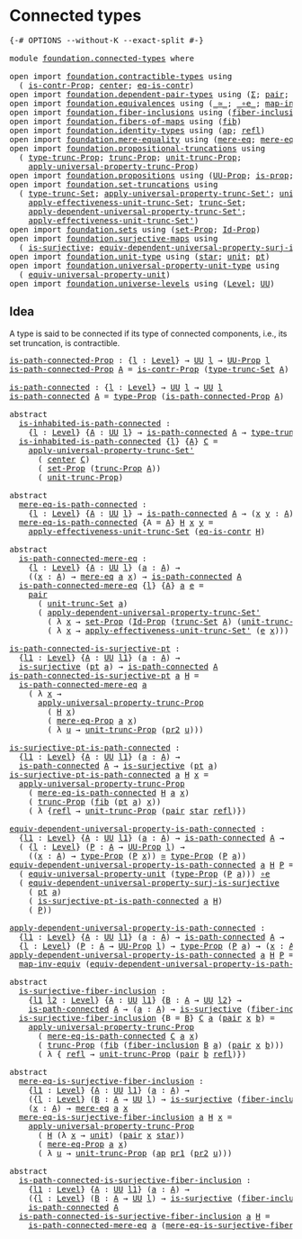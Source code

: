 # Connected types

<pre class="Agda"><a id="28" class="Symbol">{-#</a> <a id="32" class="Keyword">OPTIONS</a> <a id="40" class="Pragma">--without-K</a> <a id="52" class="Pragma">--exact-split</a> <a id="66" class="Symbol">#-}</a>

<a id="71" class="Keyword">module</a> <a id="78" href="foundation.connected-types.html" class="Module">foundation.connected-types</a> <a id="105" class="Keyword">where</a>

<a id="112" class="Keyword">open</a> <a id="117" class="Keyword">import</a> <a id="124" href="foundation.contractible-types.html" class="Module">foundation.contractible-types</a> <a id="154" class="Keyword">using</a>
  <a id="162" class="Symbol">(</a> <a id="164" href="foundation.contractible-types.html#1246" class="Function">is-contr-Prop</a><a id="177" class="Symbol">;</a> <a id="179" href="foundation-core.contractible-types.html#1085" class="Function">center</a><a id="185" class="Symbol">;</a> <a id="187" href="foundation-core.contractible-types.html#1299" class="Function">eq-is-contr</a><a id="198" class="Symbol">)</a>
<a id="200" class="Keyword">open</a> <a id="205" class="Keyword">import</a> <a id="212" href="foundation.dependent-pair-types.html" class="Module">foundation.dependent-pair-types</a> <a id="244" class="Keyword">using</a> <a id="250" class="Symbol">(</a><a id="251" href="foundation-core.dependent-pair-types.html#502" class="Record">Σ</a><a id="252" class="Symbol">;</a> <a id="254" href="foundation-core.dependent-pair-types.html#575" class="InductiveConstructor">pair</a><a id="258" class="Symbol">;</a> <a id="260" href="foundation-core.dependent-pair-types.html#592" class="Field">pr1</a><a id="263" class="Symbol">;</a> <a id="265" href="foundation-core.dependent-pair-types.html#604" class="Field">pr2</a><a id="268" class="Symbol">)</a>
<a id="270" class="Keyword">open</a> <a id="275" class="Keyword">import</a> <a id="282" href="foundation.equivalences.html" class="Module">foundation.equivalences</a> <a id="306" class="Keyword">using</a> <a id="312" class="Symbol">(</a><a id="313" href="foundation-core.equivalences.html#1607" class="Function Operator">_≃_</a><a id="316" class="Symbol">;</a> <a id="318" href="foundation-core.equivalences.html#7855" class="Function Operator">_∘e_</a><a id="322" class="Symbol">;</a> <a id="324" href="foundation-core.equivalences.html#5022" class="Function">map-inv-equiv</a><a id="337" class="Symbol">)</a>
<a id="339" class="Keyword">open</a> <a id="344" class="Keyword">import</a> <a id="351" href="foundation.fiber-inclusions.html" class="Module">foundation.fiber-inclusions</a> <a id="379" class="Keyword">using</a> <a id="385" class="Symbol">(</a><a id="386" href="foundation.fiber-inclusions.html#2100" class="Function">fiber-inclusion</a><a id="401" class="Symbol">)</a>
<a id="403" class="Keyword">open</a> <a id="408" class="Keyword">import</a> <a id="415" href="foundation.fibers-of-maps.html" class="Module">foundation.fibers-of-maps</a> <a id="441" class="Keyword">using</a> <a id="447" class="Symbol">(</a><a id="448" href="foundation-core.fibers-of-maps.html#928" class="Function">fib</a><a id="451" class="Symbol">)</a>
<a id="453" class="Keyword">open</a> <a id="458" class="Keyword">import</a> <a id="465" href="foundation.identity-types.html" class="Module">foundation.identity-types</a> <a id="491" class="Keyword">using</a> <a id="497" class="Symbol">(</a><a id="498" href="foundation-core.identity-types.html#4017" class="Function">ap</a><a id="500" class="Symbol">;</a> <a id="502" href="foundation-core.identity-types.html#1807" class="InductiveConstructor">refl</a><a id="506" class="Symbol">)</a>
<a id="508" class="Keyword">open</a> <a id="513" class="Keyword">import</a> <a id="520" href="foundation.mere-equality.html" class="Module">foundation.mere-equality</a> <a id="545" class="Keyword">using</a> <a id="551" class="Symbol">(</a><a id="552" href="foundation.mere-equality.html#1100" class="Function">mere-eq</a><a id="559" class="Symbol">;</a> <a id="561" href="foundation.mere-equality.html#1000" class="Function">mere-eq-Prop</a><a id="573" class="Symbol">)</a>
<a id="575" class="Keyword">open</a> <a id="580" class="Keyword">import</a> <a id="587" href="foundation.propositional-truncations.html" class="Module">foundation.propositional-truncations</a> <a id="624" class="Keyword">using</a>
  <a id="632" class="Symbol">(</a> <a id="634" href="foundation.propositional-truncations.html#2012" class="Function">type-trunc-Prop</a><a id="649" class="Symbol">;</a> <a id="651" href="foundation.propositional-truncations.html#2510" class="Function">trunc-Prop</a><a id="661" class="Symbol">;</a> <a id="663" href="foundation.propositional-truncations.html#2096" class="Function">unit-trunc-Prop</a><a id="678" class="Symbol">;</a>
    <a id="684" href="foundation.propositional-truncations.html#5581" class="Function">apply-universal-property-trunc-Prop</a><a id="719" class="Symbol">)</a>
<a id="721" class="Keyword">open</a> <a id="726" class="Keyword">import</a> <a id="733" href="foundation.propositions.html" class="Module">foundation.propositions</a> <a id="757" class="Keyword">using</a> <a id="763" class="Symbol">(</a><a id="764" href="foundation-core.propositions.html#1380" class="Function">UU-Prop</a><a id="771" class="Symbol">;</a> <a id="773" href="foundation-core.propositions.html#1295" class="Function">is-prop</a><a id="780" class="Symbol">;</a> <a id="782" href="foundation-core.propositions.html#1482" class="Function">type-Prop</a><a id="791" class="Symbol">)</a>
<a id="793" class="Keyword">open</a> <a id="798" class="Keyword">import</a> <a id="805" href="foundation.set-truncations.html" class="Module">foundation.set-truncations</a> <a id="832" class="Keyword">using</a>
  <a id="840" class="Symbol">(</a> <a id="842" href="foundation.set-truncations.html#3498" class="Postulate">type-trunc-Set</a><a id="856" class="Symbol">;</a> <a id="858" href="foundation.set-truncations.html#8250" class="Function">apply-universal-property-trunc-Set&#39;</a><a id="893" class="Symbol">;</a> <a id="895" href="foundation.set-truncations.html#3762" class="Postulate">unit-trunc-Set</a><a id="909" class="Symbol">;</a>
    <a id="915" href="foundation.set-truncations.html#11367" class="Function">apply-effectiveness-unit-trunc-Set</a><a id="949" class="Symbol">;</a> <a id="951" href="foundation.set-truncations.html#3630" class="Function">trunc-Set</a><a id="960" class="Symbol">;</a>
    <a id="966" href="foundation.set-truncations.html#6207" class="Function">apply-dependent-universal-property-trunc-Set&#39;</a><a id="1011" class="Symbol">;</a>
    <a id="1017" href="foundation.set-truncations.html#11621" class="Function">apply-effectiveness-unit-trunc-Set&#39;</a><a id="1052" class="Symbol">)</a>
<a id="1054" class="Keyword">open</a> <a id="1059" class="Keyword">import</a> <a id="1066" href="foundation.sets.html" class="Module">foundation.sets</a> <a id="1082" class="Keyword">using</a> <a id="1088" class="Symbol">(</a><a id="1089" href="foundation-core.sets.html#3062" class="Function">set-Prop</a><a id="1097" class="Symbol">;</a> <a id="1099" href="foundation-core.sets.html#1407" class="Function">Id-Prop</a><a id="1106" class="Symbol">)</a>
<a id="1108" class="Keyword">open</a> <a id="1113" class="Keyword">import</a> <a id="1120" href="foundation.surjective-maps.html" class="Module">foundation.surjective-maps</a> <a id="1147" class="Keyword">using</a>
  <a id="1155" class="Symbol">(</a> <a id="1157" href="foundation.surjective-maps.html#1905" class="Function">is-surjective</a><a id="1170" class="Symbol">;</a> <a id="1172" href="foundation.surjective-maps.html#4745" class="Function">equiv-dependent-universal-property-surj-is-surjective</a><a id="1225" class="Symbol">)</a>
<a id="1227" class="Keyword">open</a> <a id="1232" class="Keyword">import</a> <a id="1239" href="foundation.unit-type.html" class="Module">foundation.unit-type</a> <a id="1260" class="Keyword">using</a> <a id="1266" class="Symbol">(</a><a id="1267" href="foundation.unit-type.html#1099" class="InductiveConstructor">star</a><a id="1271" class="Symbol">;</a> <a id="1273" href="foundation.unit-type.html#1075" class="Datatype">unit</a><a id="1277" class="Symbol">;</a> <a id="1279" href="foundation.unit-type.html#1589" class="Function">pt</a><a id="1281" class="Symbol">)</a>
<a id="1283" class="Keyword">open</a> <a id="1288" class="Keyword">import</a> <a id="1295" href="foundation.universal-property-unit-type.html" class="Module">foundation.universal-property-unit-type</a> <a id="1335" class="Keyword">using</a>
  <a id="1343" class="Symbol">(</a> <a id="1345" href="foundation.universal-property-unit-type.html#2087" class="Function">equiv-universal-property-unit</a><a id="1374" class="Symbol">)</a>
<a id="1376" class="Keyword">open</a> <a id="1381" class="Keyword">import</a> <a id="1388" href="foundation.universe-levels.html" class="Module">foundation.universe-levels</a> <a id="1415" class="Keyword">using</a> <a id="1421" class="Symbol">(</a><a id="1422" href="Agda.Primitive.html#597" class="Postulate">Level</a><a id="1427" class="Symbol">;</a> <a id="1429" href="foundation-core.universe-levels.html#222" class="Primitive">UU</a><a id="1431" class="Symbol">)</a>
</pre>
## Idea

A type is said to be connected if its type of connected components, i.e., its set truncation, is contractible.

<pre class="Agda"><a id="is-path-connected-Prop"></a><a id="1567" href="foundation.connected-types.html#1567" class="Function">is-path-connected-Prop</a> <a id="1590" class="Symbol">:</a> <a id="1592" class="Symbol">{</a><a id="1593" href="foundation.connected-types.html#1593" class="Bound">l</a> <a id="1595" class="Symbol">:</a> <a id="1597" href="Agda.Primitive.html#597" class="Postulate">Level</a><a id="1602" class="Symbol">}</a> <a id="1604" class="Symbol">→</a> <a id="1606" href="foundation-core.universe-levels.html#222" class="Primitive">UU</a> <a id="1609" href="foundation.connected-types.html#1593" class="Bound">l</a> <a id="1611" class="Symbol">→</a> <a id="1613" href="foundation-core.propositions.html#1380" class="Function">UU-Prop</a> <a id="1621" href="foundation.connected-types.html#1593" class="Bound">l</a>
<a id="1623" href="foundation.connected-types.html#1567" class="Function">is-path-connected-Prop</a> <a id="1646" href="foundation.connected-types.html#1646" class="Bound">A</a> <a id="1648" class="Symbol">=</a> <a id="1650" href="foundation.contractible-types.html#1246" class="Function">is-contr-Prop</a> <a id="1664" class="Symbol">(</a><a id="1665" href="foundation.set-truncations.html#3498" class="Postulate">type-trunc-Set</a> <a id="1680" href="foundation.connected-types.html#1646" class="Bound">A</a><a id="1681" class="Symbol">)</a>

<a id="is-path-connected"></a><a id="1684" href="foundation.connected-types.html#1684" class="Function">is-path-connected</a> <a id="1702" class="Symbol">:</a> <a id="1704" class="Symbol">{</a><a id="1705" href="foundation.connected-types.html#1705" class="Bound">l</a> <a id="1707" class="Symbol">:</a> <a id="1709" href="Agda.Primitive.html#597" class="Postulate">Level</a><a id="1714" class="Symbol">}</a> <a id="1716" class="Symbol">→</a> <a id="1718" href="foundation-core.universe-levels.html#222" class="Primitive">UU</a> <a id="1721" href="foundation.connected-types.html#1705" class="Bound">l</a> <a id="1723" class="Symbol">→</a> <a id="1725" href="foundation-core.universe-levels.html#222" class="Primitive">UU</a> <a id="1728" href="foundation.connected-types.html#1705" class="Bound">l</a>
<a id="1730" href="foundation.connected-types.html#1684" class="Function">is-path-connected</a> <a id="1748" href="foundation.connected-types.html#1748" class="Bound">A</a> <a id="1750" class="Symbol">=</a> <a id="1752" href="foundation-core.propositions.html#1482" class="Function">type-Prop</a> <a id="1762" class="Symbol">(</a><a id="1763" href="foundation.connected-types.html#1567" class="Function">is-path-connected-Prop</a> <a id="1786" href="foundation.connected-types.html#1748" class="Bound">A</a><a id="1787" class="Symbol">)</a>

<a id="1790" class="Keyword">abstract</a>
  <a id="is-inhabited-is-path-connected"></a><a id="1801" href="foundation.connected-types.html#1801" class="Function">is-inhabited-is-path-connected</a> <a id="1832" class="Symbol">:</a>
    <a id="1838" class="Symbol">{</a><a id="1839" href="foundation.connected-types.html#1839" class="Bound">l</a> <a id="1841" class="Symbol">:</a> <a id="1843" href="Agda.Primitive.html#597" class="Postulate">Level</a><a id="1848" class="Symbol">}</a> <a id="1850" class="Symbol">{</a><a id="1851" href="foundation.connected-types.html#1851" class="Bound">A</a> <a id="1853" class="Symbol">:</a> <a id="1855" href="foundation-core.universe-levels.html#222" class="Primitive">UU</a> <a id="1858" href="foundation.connected-types.html#1839" class="Bound">l</a><a id="1859" class="Symbol">}</a> <a id="1861" class="Symbol">→</a> <a id="1863" href="foundation.connected-types.html#1684" class="Function">is-path-connected</a> <a id="1881" href="foundation.connected-types.html#1851" class="Bound">A</a> <a id="1883" class="Symbol">→</a> <a id="1885" href="foundation.propositional-truncations.html#2012" class="Function">type-trunc-Prop</a> <a id="1901" href="foundation.connected-types.html#1851" class="Bound">A</a>
  <a id="1905" href="foundation.connected-types.html#1801" class="Function">is-inhabited-is-path-connected</a> <a id="1936" class="Symbol">{</a><a id="1937" href="foundation.connected-types.html#1937" class="Bound">l</a><a id="1938" class="Symbol">}</a> <a id="1940" class="Symbol">{</a><a id="1941" href="foundation.connected-types.html#1941" class="Bound">A</a><a id="1942" class="Symbol">}</a> <a id="1944" href="foundation.connected-types.html#1944" class="Bound">C</a> <a id="1946" class="Symbol">=</a>
    <a id="1952" href="foundation.set-truncations.html#8250" class="Function">apply-universal-property-trunc-Set&#39;</a>
      <a id="1994" class="Symbol">(</a> <a id="1996" href="foundation-core.contractible-types.html#1085" class="Function">center</a> <a id="2003" href="foundation.connected-types.html#1944" class="Bound">C</a><a id="2004" class="Symbol">)</a>
      <a id="2012" class="Symbol">(</a> <a id="2014" href="foundation-core.sets.html#3062" class="Function">set-Prop</a> <a id="2023" class="Symbol">(</a><a id="2024" href="foundation.propositional-truncations.html#2510" class="Function">trunc-Prop</a> <a id="2035" href="foundation.connected-types.html#1941" class="Bound">A</a><a id="2036" class="Symbol">))</a>
      <a id="2045" class="Symbol">(</a> <a id="2047" href="foundation.propositional-truncations.html#2096" class="Function">unit-trunc-Prop</a><a id="2062" class="Symbol">)</a>

<a id="2065" class="Keyword">abstract</a>
  <a id="mere-eq-is-path-connected"></a><a id="2076" href="foundation.connected-types.html#2076" class="Function">mere-eq-is-path-connected</a> <a id="2102" class="Symbol">:</a>
    <a id="2108" class="Symbol">{</a><a id="2109" href="foundation.connected-types.html#2109" class="Bound">l</a> <a id="2111" class="Symbol">:</a> <a id="2113" href="Agda.Primitive.html#597" class="Postulate">Level</a><a id="2118" class="Symbol">}</a> <a id="2120" class="Symbol">{</a><a id="2121" href="foundation.connected-types.html#2121" class="Bound">A</a> <a id="2123" class="Symbol">:</a> <a id="2125" href="foundation-core.universe-levels.html#222" class="Primitive">UU</a> <a id="2128" href="foundation.connected-types.html#2109" class="Bound">l</a><a id="2129" class="Symbol">}</a> <a id="2131" class="Symbol">→</a> <a id="2133" href="foundation.connected-types.html#1684" class="Function">is-path-connected</a> <a id="2151" href="foundation.connected-types.html#2121" class="Bound">A</a> <a id="2153" class="Symbol">→</a> <a id="2155" class="Symbol">(</a><a id="2156" href="foundation.connected-types.html#2156" class="Bound">x</a> <a id="2158" href="foundation.connected-types.html#2158" class="Bound">y</a> <a id="2160" class="Symbol">:</a> <a id="2162" href="foundation.connected-types.html#2121" class="Bound">A</a><a id="2163" class="Symbol">)</a> <a id="2165" class="Symbol">→</a> <a id="2167" href="foundation.mere-equality.html#1100" class="Function">mere-eq</a> <a id="2175" href="foundation.connected-types.html#2156" class="Bound">x</a> <a id="2177" href="foundation.connected-types.html#2158" class="Bound">y</a>
  <a id="2181" href="foundation.connected-types.html#2076" class="Function">mere-eq-is-path-connected</a> <a id="2207" class="Symbol">{</a><a id="2208" class="Argument">A</a> <a id="2210" class="Symbol">=</a> <a id="2212" href="foundation.connected-types.html#2212" class="Bound">A</a><a id="2213" class="Symbol">}</a> <a id="2215" href="foundation.connected-types.html#2215" class="Bound">H</a> <a id="2217" href="foundation.connected-types.html#2217" class="Bound">x</a> <a id="2219" href="foundation.connected-types.html#2219" class="Bound">y</a> <a id="2221" class="Symbol">=</a>
    <a id="2227" href="foundation.set-truncations.html#11367" class="Function">apply-effectiveness-unit-trunc-Set</a> <a id="2262" class="Symbol">(</a><a id="2263" href="foundation-core.contractible-types.html#1299" class="Function">eq-is-contr</a> <a id="2275" href="foundation.connected-types.html#2215" class="Bound">H</a><a id="2276" class="Symbol">)</a>

<a id="2279" class="Keyword">abstract</a>
  <a id="is-path-connected-mere-eq"></a><a id="2290" href="foundation.connected-types.html#2290" class="Function">is-path-connected-mere-eq</a> <a id="2316" class="Symbol">:</a>
    <a id="2322" class="Symbol">{</a><a id="2323" href="foundation.connected-types.html#2323" class="Bound">l</a> <a id="2325" class="Symbol">:</a> <a id="2327" href="Agda.Primitive.html#597" class="Postulate">Level</a><a id="2332" class="Symbol">}</a> <a id="2334" class="Symbol">{</a><a id="2335" href="foundation.connected-types.html#2335" class="Bound">A</a> <a id="2337" class="Symbol">:</a> <a id="2339" href="foundation-core.universe-levels.html#222" class="Primitive">UU</a> <a id="2342" href="foundation.connected-types.html#2323" class="Bound">l</a><a id="2343" class="Symbol">}</a> <a id="2345" class="Symbol">(</a><a id="2346" href="foundation.connected-types.html#2346" class="Bound">a</a> <a id="2348" class="Symbol">:</a> <a id="2350" href="foundation.connected-types.html#2335" class="Bound">A</a><a id="2351" class="Symbol">)</a> <a id="2353" class="Symbol">→</a>
    <a id="2359" class="Symbol">((</a><a id="2361" href="foundation.connected-types.html#2361" class="Bound">x</a> <a id="2363" class="Symbol">:</a> <a id="2365" href="foundation.connected-types.html#2335" class="Bound">A</a><a id="2366" class="Symbol">)</a> <a id="2368" class="Symbol">→</a> <a id="2370" href="foundation.mere-equality.html#1100" class="Function">mere-eq</a> <a id="2378" href="foundation.connected-types.html#2346" class="Bound">a</a> <a id="2380" href="foundation.connected-types.html#2361" class="Bound">x</a><a id="2381" class="Symbol">)</a> <a id="2383" class="Symbol">→</a> <a id="2385" href="foundation.connected-types.html#1684" class="Function">is-path-connected</a> <a id="2403" href="foundation.connected-types.html#2335" class="Bound">A</a>
  <a id="2407" href="foundation.connected-types.html#2290" class="Function">is-path-connected-mere-eq</a> <a id="2433" class="Symbol">{</a><a id="2434" href="foundation.connected-types.html#2434" class="Bound">l</a><a id="2435" class="Symbol">}</a> <a id="2437" class="Symbol">{</a><a id="2438" href="foundation.connected-types.html#2438" class="Bound">A</a><a id="2439" class="Symbol">}</a> <a id="2441" href="foundation.connected-types.html#2441" class="Bound">a</a> <a id="2443" href="foundation.connected-types.html#2443" class="Bound">e</a> <a id="2445" class="Symbol">=</a>
    <a id="2451" href="foundation-core.dependent-pair-types.html#575" class="InductiveConstructor">pair</a>
      <a id="2462" class="Symbol">(</a> <a id="2464" href="foundation.set-truncations.html#3762" class="Postulate">unit-trunc-Set</a> <a id="2479" href="foundation.connected-types.html#2441" class="Bound">a</a><a id="2480" class="Symbol">)</a>
      <a id="2488" class="Symbol">(</a> <a id="2490" href="foundation.set-truncations.html#6207" class="Function">apply-dependent-universal-property-trunc-Set&#39;</a>
        <a id="2544" class="Symbol">(</a> <a id="2546" class="Symbol">λ</a> <a id="2548" href="foundation.connected-types.html#2548" class="Bound">x</a> <a id="2550" class="Symbol">→</a> <a id="2552" href="foundation-core.sets.html#3062" class="Function">set-Prop</a> <a id="2561" class="Symbol">(</a><a id="2562" href="foundation-core.sets.html#1407" class="Function">Id-Prop</a> <a id="2570" class="Symbol">(</a><a id="2571" href="foundation.set-truncations.html#3630" class="Function">trunc-Set</a> <a id="2581" href="foundation.connected-types.html#2438" class="Bound">A</a><a id="2582" class="Symbol">)</a> <a id="2584" class="Symbol">(</a><a id="2585" href="foundation.set-truncations.html#3762" class="Postulate">unit-trunc-Set</a> <a id="2600" href="foundation.connected-types.html#2441" class="Bound">a</a><a id="2601" class="Symbol">)</a> <a id="2603" href="foundation.connected-types.html#2548" class="Bound">x</a><a id="2604" class="Symbol">))</a>
        <a id="2615" class="Symbol">(</a> <a id="2617" class="Symbol">λ</a> <a id="2619" href="foundation.connected-types.html#2619" class="Bound">x</a> <a id="2621" class="Symbol">→</a> <a id="2623" href="foundation.set-truncations.html#11621" class="Function">apply-effectiveness-unit-trunc-Set&#39;</a> <a id="2659" class="Symbol">(</a><a id="2660" href="foundation.connected-types.html#2443" class="Bound">e</a> <a id="2662" href="foundation.connected-types.html#2619" class="Bound">x</a><a id="2663" class="Symbol">)))</a>

<a id="is-path-connected-is-surjective-pt"></a><a id="2668" href="foundation.connected-types.html#2668" class="Function">is-path-connected-is-surjective-pt</a> <a id="2703" class="Symbol">:</a>
  <a id="2707" class="Symbol">{</a><a id="2708" href="foundation.connected-types.html#2708" class="Bound">l1</a> <a id="2711" class="Symbol">:</a> <a id="2713" href="Agda.Primitive.html#597" class="Postulate">Level</a><a id="2718" class="Symbol">}</a> <a id="2720" class="Symbol">{</a><a id="2721" href="foundation.connected-types.html#2721" class="Bound">A</a> <a id="2723" class="Symbol">:</a> <a id="2725" href="foundation-core.universe-levels.html#222" class="Primitive">UU</a> <a id="2728" href="foundation.connected-types.html#2708" class="Bound">l1</a><a id="2730" class="Symbol">}</a> <a id="2732" class="Symbol">(</a><a id="2733" href="foundation.connected-types.html#2733" class="Bound">a</a> <a id="2735" class="Symbol">:</a> <a id="2737" href="foundation.connected-types.html#2721" class="Bound">A</a><a id="2738" class="Symbol">)</a> <a id="2740" class="Symbol">→</a>
  <a id="2744" href="foundation.surjective-maps.html#1905" class="Function">is-surjective</a> <a id="2758" class="Symbol">(</a><a id="2759" href="foundation.unit-type.html#1589" class="Function">pt</a> <a id="2762" href="foundation.connected-types.html#2733" class="Bound">a</a><a id="2763" class="Symbol">)</a> <a id="2765" class="Symbol">→</a> <a id="2767" href="foundation.connected-types.html#1684" class="Function">is-path-connected</a> <a id="2785" href="foundation.connected-types.html#2721" class="Bound">A</a>
<a id="2787" href="foundation.connected-types.html#2668" class="Function">is-path-connected-is-surjective-pt</a> <a id="2822" href="foundation.connected-types.html#2822" class="Bound">a</a> <a id="2824" href="foundation.connected-types.html#2824" class="Bound">H</a> <a id="2826" class="Symbol">=</a>
  <a id="2830" href="foundation.connected-types.html#2290" class="Function">is-path-connected-mere-eq</a> <a id="2856" href="foundation.connected-types.html#2822" class="Bound">a</a>
    <a id="2862" class="Symbol">(</a> <a id="2864" class="Symbol">λ</a> <a id="2866" href="foundation.connected-types.html#2866" class="Bound">x</a> <a id="2868" class="Symbol">→</a>
      <a id="2876" href="foundation.propositional-truncations.html#5581" class="Function">apply-universal-property-trunc-Prop</a>
        <a id="2920" class="Symbol">(</a> <a id="2922" href="foundation.connected-types.html#2824" class="Bound">H</a> <a id="2924" href="foundation.connected-types.html#2866" class="Bound">x</a><a id="2925" class="Symbol">)</a>
        <a id="2935" class="Symbol">(</a> <a id="2937" href="foundation.mere-equality.html#1000" class="Function">mere-eq-Prop</a> <a id="2950" href="foundation.connected-types.html#2822" class="Bound">a</a> <a id="2952" href="foundation.connected-types.html#2866" class="Bound">x</a><a id="2953" class="Symbol">)</a>
        <a id="2963" class="Symbol">(</a> <a id="2965" class="Symbol">λ</a> <a id="2967" href="foundation.connected-types.html#2967" class="Bound">u</a> <a id="2969" class="Symbol">→</a> <a id="2971" href="foundation.propositional-truncations.html#2096" class="Function">unit-trunc-Prop</a> <a id="2987" class="Symbol">(</a><a id="2988" href="foundation-core.dependent-pair-types.html#604" class="Field">pr2</a> <a id="2992" href="foundation.connected-types.html#2967" class="Bound">u</a><a id="2993" class="Symbol">)))</a>

<a id="is-surjective-pt-is-path-connected"></a><a id="2998" href="foundation.connected-types.html#2998" class="Function">is-surjective-pt-is-path-connected</a> <a id="3033" class="Symbol">:</a>
  <a id="3037" class="Symbol">{</a><a id="3038" href="foundation.connected-types.html#3038" class="Bound">l1</a> <a id="3041" class="Symbol">:</a> <a id="3043" href="Agda.Primitive.html#597" class="Postulate">Level</a><a id="3048" class="Symbol">}</a> <a id="3050" class="Symbol">{</a><a id="3051" href="foundation.connected-types.html#3051" class="Bound">A</a> <a id="3053" class="Symbol">:</a> <a id="3055" href="foundation-core.universe-levels.html#222" class="Primitive">UU</a> <a id="3058" href="foundation.connected-types.html#3038" class="Bound">l1</a><a id="3060" class="Symbol">}</a> <a id="3062" class="Symbol">(</a><a id="3063" href="foundation.connected-types.html#3063" class="Bound">a</a> <a id="3065" class="Symbol">:</a> <a id="3067" href="foundation.connected-types.html#3051" class="Bound">A</a><a id="3068" class="Symbol">)</a> <a id="3070" class="Symbol">→</a>
  <a id="3074" href="foundation.connected-types.html#1684" class="Function">is-path-connected</a> <a id="3092" href="foundation.connected-types.html#3051" class="Bound">A</a> <a id="3094" class="Symbol">→</a> <a id="3096" href="foundation.surjective-maps.html#1905" class="Function">is-surjective</a> <a id="3110" class="Symbol">(</a><a id="3111" href="foundation.unit-type.html#1589" class="Function">pt</a> <a id="3114" href="foundation.connected-types.html#3063" class="Bound">a</a><a id="3115" class="Symbol">)</a>
<a id="3117" href="foundation.connected-types.html#2998" class="Function">is-surjective-pt-is-path-connected</a> <a id="3152" href="foundation.connected-types.html#3152" class="Bound">a</a> <a id="3154" href="foundation.connected-types.html#3154" class="Bound">H</a> <a id="3156" href="foundation.connected-types.html#3156" class="Bound">x</a> <a id="3158" class="Symbol">=</a>
  <a id="3162" href="foundation.propositional-truncations.html#5581" class="Function">apply-universal-property-trunc-Prop</a>
    <a id="3202" class="Symbol">(</a> <a id="3204" href="foundation.connected-types.html#2076" class="Function">mere-eq-is-path-connected</a> <a id="3230" href="foundation.connected-types.html#3154" class="Bound">H</a> <a id="3232" href="foundation.connected-types.html#3152" class="Bound">a</a> <a id="3234" href="foundation.connected-types.html#3156" class="Bound">x</a><a id="3235" class="Symbol">)</a>
    <a id="3241" class="Symbol">(</a> <a id="3243" href="foundation.propositional-truncations.html#2510" class="Function">trunc-Prop</a> <a id="3254" class="Symbol">(</a><a id="3255" href="foundation-core.fibers-of-maps.html#928" class="Function">fib</a> <a id="3259" class="Symbol">(</a><a id="3260" href="foundation.unit-type.html#1589" class="Function">pt</a> <a id="3263" href="foundation.connected-types.html#3152" class="Bound">a</a><a id="3264" class="Symbol">)</a> <a id="3266" href="foundation.connected-types.html#3156" class="Bound">x</a><a id="3267" class="Symbol">))</a>
    <a id="3274" class="Symbol">(</a> <a id="3276" class="Symbol">λ</a> <a id="3278" class="Symbol">{</a><a id="3279" href="foundation-core.identity-types.html#1807" class="InductiveConstructor">refl</a> <a id="3284" class="Symbol">→</a> <a id="3286" href="foundation.propositional-truncations.html#2096" class="Function">unit-trunc-Prop</a> <a id="3302" class="Symbol">(</a><a id="3303" href="foundation-core.dependent-pair-types.html#575" class="InductiveConstructor">pair</a> <a id="3308" href="foundation.unit-type.html#1099" class="InductiveConstructor">star</a> <a id="3313" href="foundation-core.identity-types.html#1807" class="InductiveConstructor">refl</a><a id="3317" class="Symbol">)})</a>

<a id="equiv-dependent-universal-property-is-path-connected"></a><a id="3322" href="foundation.connected-types.html#3322" class="Function">equiv-dependent-universal-property-is-path-connected</a> <a id="3375" class="Symbol">:</a>
  <a id="3379" class="Symbol">{</a><a id="3380" href="foundation.connected-types.html#3380" class="Bound">l1</a> <a id="3383" class="Symbol">:</a> <a id="3385" href="Agda.Primitive.html#597" class="Postulate">Level</a><a id="3390" class="Symbol">}</a> <a id="3392" class="Symbol">{</a><a id="3393" href="foundation.connected-types.html#3393" class="Bound">A</a> <a id="3395" class="Symbol">:</a> <a id="3397" href="foundation-core.universe-levels.html#222" class="Primitive">UU</a> <a id="3400" href="foundation.connected-types.html#3380" class="Bound">l1</a><a id="3402" class="Symbol">}</a> <a id="3404" class="Symbol">(</a><a id="3405" href="foundation.connected-types.html#3405" class="Bound">a</a> <a id="3407" class="Symbol">:</a> <a id="3409" href="foundation.connected-types.html#3393" class="Bound">A</a><a id="3410" class="Symbol">)</a> <a id="3412" class="Symbol">→</a> <a id="3414" href="foundation.connected-types.html#1684" class="Function">is-path-connected</a> <a id="3432" href="foundation.connected-types.html#3393" class="Bound">A</a> <a id="3434" class="Symbol">→</a>
  <a id="3438" class="Symbol">(</a> <a id="3440" class="Symbol">{</a><a id="3441" href="foundation.connected-types.html#3441" class="Bound">l</a> <a id="3443" class="Symbol">:</a> <a id="3445" href="Agda.Primitive.html#597" class="Postulate">Level</a><a id="3450" class="Symbol">}</a> <a id="3452" class="Symbol">(</a><a id="3453" href="foundation.connected-types.html#3453" class="Bound">P</a> <a id="3455" class="Symbol">:</a> <a id="3457" href="foundation.connected-types.html#3393" class="Bound">A</a> <a id="3459" class="Symbol">→</a> <a id="3461" href="foundation-core.propositions.html#1380" class="Function">UU-Prop</a> <a id="3469" href="foundation.connected-types.html#3441" class="Bound">l</a><a id="3470" class="Symbol">)</a> <a id="3472" class="Symbol">→</a>
    <a id="3478" class="Symbol">((</a><a id="3480" href="foundation.connected-types.html#3480" class="Bound">x</a> <a id="3482" class="Symbol">:</a> <a id="3484" href="foundation.connected-types.html#3393" class="Bound">A</a><a id="3485" class="Symbol">)</a> <a id="3487" class="Symbol">→</a> <a id="3489" href="foundation-core.propositions.html#1482" class="Function">type-Prop</a> <a id="3499" class="Symbol">(</a><a id="3500" href="foundation.connected-types.html#3453" class="Bound">P</a> <a id="3502" href="foundation.connected-types.html#3480" class="Bound">x</a><a id="3503" class="Symbol">))</a> <a id="3506" href="foundation-core.equivalences.html#1607" class="Function Operator">≃</a> <a id="3508" href="foundation-core.propositions.html#1482" class="Function">type-Prop</a> <a id="3518" class="Symbol">(</a><a id="3519" href="foundation.connected-types.html#3453" class="Bound">P</a> <a id="3521" href="foundation.connected-types.html#3405" class="Bound">a</a><a id="3522" class="Symbol">))</a>
<a id="3525" href="foundation.connected-types.html#3322" class="Function">equiv-dependent-universal-property-is-path-connected</a> <a id="3578" href="foundation.connected-types.html#3578" class="Bound">a</a> <a id="3580" href="foundation.connected-types.html#3580" class="Bound">H</a> <a id="3582" href="foundation.connected-types.html#3582" class="Bound">P</a> <a id="3584" class="Symbol">=</a>
  <a id="3588" class="Symbol">(</a> <a id="3590" href="foundation.universal-property-unit-type.html#2087" class="Function">equiv-universal-property-unit</a> <a id="3620" class="Symbol">(</a><a id="3621" href="foundation-core.propositions.html#1482" class="Function">type-Prop</a> <a id="3631" class="Symbol">(</a><a id="3632" href="foundation.connected-types.html#3582" class="Bound">P</a> <a id="3634" href="foundation.connected-types.html#3578" class="Bound">a</a><a id="3635" class="Symbol">)))</a> <a id="3639" href="foundation-core.equivalences.html#7855" class="Function Operator">∘e</a>
  <a id="3644" class="Symbol">(</a> <a id="3646" href="foundation.surjective-maps.html#4745" class="Function">equiv-dependent-universal-property-surj-is-surjective</a>
    <a id="3704" class="Symbol">(</a> <a id="3706" href="foundation.unit-type.html#1589" class="Function">pt</a> <a id="3709" href="foundation.connected-types.html#3578" class="Bound">a</a><a id="3710" class="Symbol">)</a>
    <a id="3716" class="Symbol">(</a> <a id="3718" href="foundation.connected-types.html#2998" class="Function">is-surjective-pt-is-path-connected</a> <a id="3753" href="foundation.connected-types.html#3578" class="Bound">a</a> <a id="3755" href="foundation.connected-types.html#3580" class="Bound">H</a><a id="3756" class="Symbol">)</a>
    <a id="3762" class="Symbol">(</a> <a id="3764" href="foundation.connected-types.html#3582" class="Bound">P</a><a id="3765" class="Symbol">))</a>

<a id="apply-dependent-universal-property-is-path-connected"></a><a id="3769" href="foundation.connected-types.html#3769" class="Function">apply-dependent-universal-property-is-path-connected</a> <a id="3822" class="Symbol">:</a>
  <a id="3826" class="Symbol">{</a><a id="3827" href="foundation.connected-types.html#3827" class="Bound">l1</a> <a id="3830" class="Symbol">:</a> <a id="3832" href="Agda.Primitive.html#597" class="Postulate">Level</a><a id="3837" class="Symbol">}</a> <a id="3839" class="Symbol">{</a><a id="3840" href="foundation.connected-types.html#3840" class="Bound">A</a> <a id="3842" class="Symbol">:</a> <a id="3844" href="foundation-core.universe-levels.html#222" class="Primitive">UU</a> <a id="3847" href="foundation.connected-types.html#3827" class="Bound">l1</a><a id="3849" class="Symbol">}</a> <a id="3851" class="Symbol">(</a><a id="3852" href="foundation.connected-types.html#3852" class="Bound">a</a> <a id="3854" class="Symbol">:</a> <a id="3856" href="foundation.connected-types.html#3840" class="Bound">A</a><a id="3857" class="Symbol">)</a> <a id="3859" class="Symbol">→</a> <a id="3861" href="foundation.connected-types.html#1684" class="Function">is-path-connected</a> <a id="3879" href="foundation.connected-types.html#3840" class="Bound">A</a> <a id="3881" class="Symbol">→</a>
  <a id="3885" class="Symbol">{</a><a id="3886" href="foundation.connected-types.html#3886" class="Bound">l</a> <a id="3888" class="Symbol">:</a> <a id="3890" href="Agda.Primitive.html#597" class="Postulate">Level</a><a id="3895" class="Symbol">}</a> <a id="3897" class="Symbol">(</a><a id="3898" href="foundation.connected-types.html#3898" class="Bound">P</a> <a id="3900" class="Symbol">:</a> <a id="3902" href="foundation.connected-types.html#3840" class="Bound">A</a> <a id="3904" class="Symbol">→</a> <a id="3906" href="foundation-core.propositions.html#1380" class="Function">UU-Prop</a> <a id="3914" href="foundation.connected-types.html#3886" class="Bound">l</a><a id="3915" class="Symbol">)</a> <a id="3917" class="Symbol">→</a> <a id="3919" href="foundation-core.propositions.html#1482" class="Function">type-Prop</a> <a id="3929" class="Symbol">(</a><a id="3930" href="foundation.connected-types.html#3898" class="Bound">P</a> <a id="3932" href="foundation.connected-types.html#3852" class="Bound">a</a><a id="3933" class="Symbol">)</a> <a id="3935" class="Symbol">→</a> <a id="3937" class="Symbol">(</a><a id="3938" href="foundation.connected-types.html#3938" class="Bound">x</a> <a id="3940" class="Symbol">:</a> <a id="3942" href="foundation.connected-types.html#3840" class="Bound">A</a><a id="3943" class="Symbol">)</a> <a id="3945" class="Symbol">→</a> <a id="3947" href="foundation-core.propositions.html#1482" class="Function">type-Prop</a> <a id="3957" class="Symbol">(</a><a id="3958" href="foundation.connected-types.html#3898" class="Bound">P</a> <a id="3960" href="foundation.connected-types.html#3938" class="Bound">x</a><a id="3961" class="Symbol">)</a>
<a id="3963" href="foundation.connected-types.html#3769" class="Function">apply-dependent-universal-property-is-path-connected</a> <a id="4016" href="foundation.connected-types.html#4016" class="Bound">a</a> <a id="4018" href="foundation.connected-types.html#4018" class="Bound">H</a> <a id="4020" href="foundation.connected-types.html#4020" class="Bound">P</a> <a id="4022" class="Symbol">=</a>
  <a id="4026" href="foundation-core.equivalences.html#5022" class="Function">map-inv-equiv</a> <a id="4040" class="Symbol">(</a><a id="4041" href="foundation.connected-types.html#3322" class="Function">equiv-dependent-universal-property-is-path-connected</a> <a id="4094" href="foundation.connected-types.html#4016" class="Bound">a</a> <a id="4096" href="foundation.connected-types.html#4018" class="Bound">H</a> <a id="4098" href="foundation.connected-types.html#4020" class="Bound">P</a><a id="4099" class="Symbol">)</a>

<a id="4102" class="Keyword">abstract</a>
  <a id="is-surjective-fiber-inclusion"></a><a id="4113" href="foundation.connected-types.html#4113" class="Function">is-surjective-fiber-inclusion</a> <a id="4143" class="Symbol">:</a>
    <a id="4149" class="Symbol">{</a><a id="4150" href="foundation.connected-types.html#4150" class="Bound">l1</a> <a id="4153" href="foundation.connected-types.html#4153" class="Bound">l2</a> <a id="4156" class="Symbol">:</a> <a id="4158" href="Agda.Primitive.html#597" class="Postulate">Level</a><a id="4163" class="Symbol">}</a> <a id="4165" class="Symbol">{</a><a id="4166" href="foundation.connected-types.html#4166" class="Bound">A</a> <a id="4168" class="Symbol">:</a> <a id="4170" href="foundation-core.universe-levels.html#222" class="Primitive">UU</a> <a id="4173" href="foundation.connected-types.html#4150" class="Bound">l1</a><a id="4175" class="Symbol">}</a> <a id="4177" class="Symbol">{</a><a id="4178" href="foundation.connected-types.html#4178" class="Bound">B</a> <a id="4180" class="Symbol">:</a> <a id="4182" href="foundation.connected-types.html#4166" class="Bound">A</a> <a id="4184" class="Symbol">→</a> <a id="4186" href="foundation-core.universe-levels.html#222" class="Primitive">UU</a> <a id="4189" href="foundation.connected-types.html#4153" class="Bound">l2</a><a id="4191" class="Symbol">}</a> <a id="4193" class="Symbol">→</a>
    <a id="4199" href="foundation.connected-types.html#1684" class="Function">is-path-connected</a> <a id="4217" href="foundation.connected-types.html#4166" class="Bound">A</a> <a id="4219" class="Symbol">→</a> <a id="4221" class="Symbol">(</a><a id="4222" href="foundation.connected-types.html#4222" class="Bound">a</a> <a id="4224" class="Symbol">:</a> <a id="4226" href="foundation.connected-types.html#4166" class="Bound">A</a><a id="4227" class="Symbol">)</a> <a id="4229" class="Symbol">→</a> <a id="4231" href="foundation.surjective-maps.html#1905" class="Function">is-surjective</a> <a id="4245" class="Symbol">(</a><a id="4246" href="foundation.fiber-inclusions.html#2100" class="Function">fiber-inclusion</a> <a id="4262" href="foundation.connected-types.html#4178" class="Bound">B</a> <a id="4264" href="foundation.connected-types.html#4222" class="Bound">a</a><a id="4265" class="Symbol">)</a>
  <a id="4269" href="foundation.connected-types.html#4113" class="Function">is-surjective-fiber-inclusion</a> <a id="4299" class="Symbol">{</a><a id="4300" class="Argument">B</a> <a id="4302" class="Symbol">=</a> <a id="4304" href="foundation.connected-types.html#4304" class="Bound">B</a><a id="4305" class="Symbol">}</a> <a id="4307" href="foundation.connected-types.html#4307" class="Bound">C</a> <a id="4309" href="foundation.connected-types.html#4309" class="Bound">a</a> <a id="4311" class="Symbol">(</a><a id="4312" href="foundation-core.dependent-pair-types.html#575" class="InductiveConstructor">pair</a> <a id="4317" href="foundation.connected-types.html#4317" class="Bound">x</a> <a id="4319" href="foundation.connected-types.html#4319" class="Bound">b</a><a id="4320" class="Symbol">)</a> <a id="4322" class="Symbol">=</a>
    <a id="4328" href="foundation.propositional-truncations.html#5581" class="Function">apply-universal-property-trunc-Prop</a>
      <a id="4370" class="Symbol">(</a> <a id="4372" href="foundation.connected-types.html#2076" class="Function">mere-eq-is-path-connected</a> <a id="4398" href="foundation.connected-types.html#4307" class="Bound">C</a> <a id="4400" href="foundation.connected-types.html#4309" class="Bound">a</a> <a id="4402" href="foundation.connected-types.html#4317" class="Bound">x</a><a id="4403" class="Symbol">)</a>
      <a id="4411" class="Symbol">(</a> <a id="4413" href="foundation.propositional-truncations.html#2510" class="Function">trunc-Prop</a> <a id="4424" class="Symbol">(</a><a id="4425" href="foundation-core.fibers-of-maps.html#928" class="Function">fib</a> <a id="4429" class="Symbol">(</a><a id="4430" href="foundation.fiber-inclusions.html#2100" class="Function">fiber-inclusion</a> <a id="4446" href="foundation.connected-types.html#4304" class="Bound">B</a> <a id="4448" href="foundation.connected-types.html#4309" class="Bound">a</a><a id="4449" class="Symbol">)</a> <a id="4451" class="Symbol">(</a><a id="4452" href="foundation-core.dependent-pair-types.html#575" class="InductiveConstructor">pair</a> <a id="4457" href="foundation.connected-types.html#4317" class="Bound">x</a> <a id="4459" href="foundation.connected-types.html#4319" class="Bound">b</a><a id="4460" class="Symbol">)))</a>
      <a id="4470" class="Symbol">(</a> <a id="4472" class="Symbol">λ</a> <a id="4474" class="Symbol">{</a> <a id="4476" href="foundation-core.identity-types.html#1807" class="InductiveConstructor">refl</a> <a id="4481" class="Symbol">→</a> <a id="4483" href="foundation.propositional-truncations.html#2096" class="Function">unit-trunc-Prop</a> <a id="4499" class="Symbol">(</a><a id="4500" href="foundation-core.dependent-pair-types.html#575" class="InductiveConstructor">pair</a> <a id="4505" href="foundation.connected-types.html#4319" class="Bound">b</a> <a id="4507" href="foundation-core.identity-types.html#1807" class="InductiveConstructor">refl</a><a id="4511" class="Symbol">)})</a>

<a id="4516" class="Keyword">abstract</a>
  <a id="mere-eq-is-surjective-fiber-inclusion"></a><a id="4527" href="foundation.connected-types.html#4527" class="Function">mere-eq-is-surjective-fiber-inclusion</a> <a id="4565" class="Symbol">:</a>
    <a id="4571" class="Symbol">{</a><a id="4572" href="foundation.connected-types.html#4572" class="Bound">l1</a> <a id="4575" class="Symbol">:</a> <a id="4577" href="Agda.Primitive.html#597" class="Postulate">Level</a><a id="4582" class="Symbol">}</a> <a id="4584" class="Symbol">{</a><a id="4585" href="foundation.connected-types.html#4585" class="Bound">A</a> <a id="4587" class="Symbol">:</a> <a id="4589" href="foundation-core.universe-levels.html#222" class="Primitive">UU</a> <a id="4592" href="foundation.connected-types.html#4572" class="Bound">l1</a><a id="4594" class="Symbol">}</a> <a id="4596" class="Symbol">(</a><a id="4597" href="foundation.connected-types.html#4597" class="Bound">a</a> <a id="4599" class="Symbol">:</a> <a id="4601" href="foundation.connected-types.html#4585" class="Bound">A</a><a id="4602" class="Symbol">)</a> <a id="4604" class="Symbol">→</a>
    <a id="4610" class="Symbol">({</a><a id="4612" href="foundation.connected-types.html#4612" class="Bound">l</a> <a id="4614" class="Symbol">:</a> <a id="4616" href="Agda.Primitive.html#597" class="Postulate">Level</a><a id="4621" class="Symbol">}</a> <a id="4623" class="Symbol">(</a><a id="4624" href="foundation.connected-types.html#4624" class="Bound">B</a> <a id="4626" class="Symbol">:</a> <a id="4628" href="foundation.connected-types.html#4585" class="Bound">A</a> <a id="4630" class="Symbol">→</a> <a id="4632" href="foundation-core.universe-levels.html#222" class="Primitive">UU</a> <a id="4635" href="foundation.connected-types.html#4612" class="Bound">l</a><a id="4636" class="Symbol">)</a> <a id="4638" class="Symbol">→</a> <a id="4640" href="foundation.surjective-maps.html#1905" class="Function">is-surjective</a> <a id="4654" class="Symbol">(</a><a id="4655" href="foundation.fiber-inclusions.html#2100" class="Function">fiber-inclusion</a> <a id="4671" href="foundation.connected-types.html#4624" class="Bound">B</a> <a id="4673" href="foundation.connected-types.html#4597" class="Bound">a</a><a id="4674" class="Symbol">))</a> <a id="4677" class="Symbol">→</a>
    <a id="4683" class="Symbol">(</a><a id="4684" href="foundation.connected-types.html#4684" class="Bound">x</a> <a id="4686" class="Symbol">:</a> <a id="4688" href="foundation.connected-types.html#4585" class="Bound">A</a><a id="4689" class="Symbol">)</a> <a id="4691" class="Symbol">→</a> <a id="4693" href="foundation.mere-equality.html#1100" class="Function">mere-eq</a> <a id="4701" href="foundation.connected-types.html#4597" class="Bound">a</a> <a id="4703" href="foundation.connected-types.html#4684" class="Bound">x</a>
  <a id="4707" href="foundation.connected-types.html#4527" class="Function">mere-eq-is-surjective-fiber-inclusion</a> <a id="4745" href="foundation.connected-types.html#4745" class="Bound">a</a> <a id="4747" href="foundation.connected-types.html#4747" class="Bound">H</a> <a id="4749" href="foundation.connected-types.html#4749" class="Bound">x</a> <a id="4751" class="Symbol">=</a>
    <a id="4757" href="foundation.propositional-truncations.html#5581" class="Function">apply-universal-property-trunc-Prop</a>
      <a id="4799" class="Symbol">(</a> <a id="4801" href="foundation.connected-types.html#4747" class="Bound">H</a> <a id="4803" class="Symbol">(λ</a> <a id="4806" href="foundation.connected-types.html#4806" class="Bound">x</a> <a id="4808" class="Symbol">→</a> <a id="4810" href="foundation.unit-type.html#1075" class="Datatype">unit</a><a id="4814" class="Symbol">)</a> <a id="4816" class="Symbol">(</a><a id="4817" href="foundation-core.dependent-pair-types.html#575" class="InductiveConstructor">pair</a> <a id="4822" href="foundation.connected-types.html#4749" class="Bound">x</a> <a id="4824" href="foundation.unit-type.html#1099" class="InductiveConstructor">star</a><a id="4828" class="Symbol">))</a>
      <a id="4837" class="Symbol">(</a> <a id="4839" href="foundation.mere-equality.html#1000" class="Function">mere-eq-Prop</a> <a id="4852" href="foundation.connected-types.html#4745" class="Bound">a</a> <a id="4854" href="foundation.connected-types.html#4749" class="Bound">x</a><a id="4855" class="Symbol">)</a>
      <a id="4863" class="Symbol">(</a> <a id="4865" class="Symbol">λ</a> <a id="4867" href="foundation.connected-types.html#4867" class="Bound">u</a> <a id="4869" class="Symbol">→</a> <a id="4871" href="foundation.propositional-truncations.html#2096" class="Function">unit-trunc-Prop</a> <a id="4887" class="Symbol">(</a><a id="4888" href="foundation-core.identity-types.html#4017" class="Function">ap</a> <a id="4891" href="foundation-core.dependent-pair-types.html#592" class="Field">pr1</a> <a id="4895" class="Symbol">(</a><a id="4896" href="foundation-core.dependent-pair-types.html#604" class="Field">pr2</a> <a id="4900" href="foundation.connected-types.html#4867" class="Bound">u</a><a id="4901" class="Symbol">)))</a>

<a id="4906" class="Keyword">abstract</a>
  <a id="is-path-connected-is-surjective-fiber-inclusion"></a><a id="4917" href="foundation.connected-types.html#4917" class="Function">is-path-connected-is-surjective-fiber-inclusion</a> <a id="4965" class="Symbol">:</a>
    <a id="4971" class="Symbol">{</a><a id="4972" href="foundation.connected-types.html#4972" class="Bound">l1</a> <a id="4975" class="Symbol">:</a> <a id="4977" href="Agda.Primitive.html#597" class="Postulate">Level</a><a id="4982" class="Symbol">}</a> <a id="4984" class="Symbol">{</a><a id="4985" href="foundation.connected-types.html#4985" class="Bound">A</a> <a id="4987" class="Symbol">:</a> <a id="4989" href="foundation-core.universe-levels.html#222" class="Primitive">UU</a> <a id="4992" href="foundation.connected-types.html#4972" class="Bound">l1</a><a id="4994" class="Symbol">}</a> <a id="4996" class="Symbol">(</a><a id="4997" href="foundation.connected-types.html#4997" class="Bound">a</a> <a id="4999" class="Symbol">:</a> <a id="5001" href="foundation.connected-types.html#4985" class="Bound">A</a><a id="5002" class="Symbol">)</a> <a id="5004" class="Symbol">→</a>
    <a id="5010" class="Symbol">({</a><a id="5012" href="foundation.connected-types.html#5012" class="Bound">l</a> <a id="5014" class="Symbol">:</a> <a id="5016" href="Agda.Primitive.html#597" class="Postulate">Level</a><a id="5021" class="Symbol">}</a> <a id="5023" class="Symbol">(</a><a id="5024" href="foundation.connected-types.html#5024" class="Bound">B</a> <a id="5026" class="Symbol">:</a> <a id="5028" href="foundation.connected-types.html#4985" class="Bound">A</a> <a id="5030" class="Symbol">→</a> <a id="5032" href="foundation-core.universe-levels.html#222" class="Primitive">UU</a> <a id="5035" href="foundation.connected-types.html#5012" class="Bound">l</a><a id="5036" class="Symbol">)</a> <a id="5038" class="Symbol">→</a> <a id="5040" href="foundation.surjective-maps.html#1905" class="Function">is-surjective</a> <a id="5054" class="Symbol">(</a><a id="5055" href="foundation.fiber-inclusions.html#2100" class="Function">fiber-inclusion</a> <a id="5071" href="foundation.connected-types.html#5024" class="Bound">B</a> <a id="5073" href="foundation.connected-types.html#4997" class="Bound">a</a><a id="5074" class="Symbol">))</a> <a id="5077" class="Symbol">→</a>
    <a id="5083" href="foundation.connected-types.html#1684" class="Function">is-path-connected</a> <a id="5101" href="foundation.connected-types.html#4985" class="Bound">A</a>
  <a id="5105" href="foundation.connected-types.html#4917" class="Function">is-path-connected-is-surjective-fiber-inclusion</a> <a id="5153" href="foundation.connected-types.html#5153" class="Bound">a</a> <a id="5155" href="foundation.connected-types.html#5155" class="Bound">H</a> <a id="5157" class="Symbol">=</a>
    <a id="5163" href="foundation.connected-types.html#2290" class="Function">is-path-connected-mere-eq</a> <a id="5189" href="foundation.connected-types.html#5153" class="Bound">a</a> <a id="5191" class="Symbol">(</a><a id="5192" href="foundation.connected-types.html#4527" class="Function">mere-eq-is-surjective-fiber-inclusion</a> <a id="5230" href="foundation.connected-types.html#5153" class="Bound">a</a> <a id="5232" href="foundation.connected-types.html#5155" class="Bound">H</a><a id="5233" class="Symbol">)</a>
</pre>